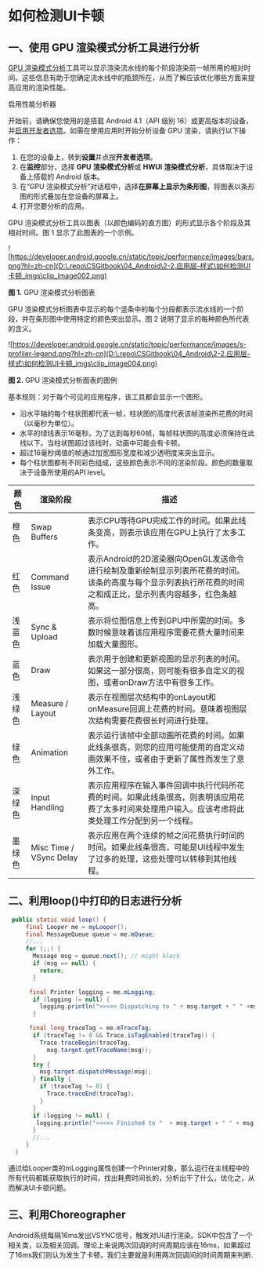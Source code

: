 # 如何检测UI卡顿

## 一、使用 GPU 渲染模式分析工具进行分析

[GPU 渲染模式分析](https://developer.android.google.cn/studio/profile/dev-options-rendering?hl=zh-cn)工具可以显示渲染流水线的每个阶段渲染前一帧所用的相对时间。这些信息有助于您确定流水线中的瓶颈所在，从而了解应该优化哪些方面来提高应用的渲染性能。

启用性能分析器

开始前，请确保您使用的是搭载 Android 4.1（API 级别 16）或更高版本的设备，并[启用开发者选项](https://developer.android.google.cn/studio/debug/dev-options?hl=zh-cn#enable)。如需在使用应用时开始分析设备 GPU 渲染，请执行以下操作：

1. 在您的设备上，转到**设置**并点按**开发者选项**。
2. 在**监控**部分，选择 **GPU** **渲染模式分析**或 **HWUI** **渲染模式分析**，具体取决于设备上搭载的 Android 版本。
3. 在“GPU 渲染模式分析”对话框中，选择**在屏幕上显示为条形图**，将图表以条形图的形式叠加在您设备的屏幕上。
4. 打开您要分析的应用。

GPU 渲染模式分析工具以图表（以颜色编码的直方图）的形式显示各个阶段及其相对时间。图 1 显示了此图表的一个示例。

![https://developer.android.google.cn/static/topic/performance/images/bars.png?hl=zh-cn](D:\.repo\CSGitbook\04_Android\2-2.应用层-样式\如何检测UI卡顿_imgs\clip_image002.png)

**图 1.** GPU 渲染模式分析图表

GPU 渲染模式分析图表中显示的每个竖条中的每个分段都表示流水线的一个阶段，并在条形图中使用特定的颜色突出显示。图 2 说明了显示的每种颜色所代表的含义。

![https://developer.android.google.cn/static/topic/performance/images/s-profiler-legend.png?hl=zh-cn](D:\.repo\CSGitbook\04_Android\2-2.应用层-样式\如何检测UI卡顿_imgs\clip_image004.png)

**图 2.** GPU 渲染模式分析图表的图例

基本规则：对于每个可见的应用程序，该工具都会显示一个图形。  

- 沿水平轴的每个柱状图都代表一帧，柱状图的高度代表该帧渲染所花费的时间（以毫秒为单位）。 
- 水平的绿线表示16毫秒。为了达到每秒60帧，每帧柱状图的高度必须保持在此线以下。当柱状图超过该线时，动画中可能会有卡顿。
- 超过16毫秒阈值的帧通过加宽图形宽度和减少透明度来突出显示。    
- 每个柱状图都有不同彩色组成，这些颜色表示不同的渲染阶段。颜色的数量取决于设备所使用的API level。 

| 颜色   | 渲染阶段                | 描述                                                         |
| ------ | ----------------------- | ------------------------------------------------------------ |
| 橙色   | Swap Buffers            | 表示CPU等待GPU完成工作的时间。如果此线条变高，则表示该应用在GPU上执行了太多工作。 |
| 红色   | Command Issue           | 表示Android的2D渲染器向OpenGL发送命令进行绘制及重新绘制显示列表所花费的时间。该条的高度与每个显示列表执行所花费的时间之和成正比，显示列表内容越多，红色条越高。 |
| 浅蓝色 | Sync & Upload           | 表示将位图信息上传到GPU中所需的时间。多数时候意味着该应用程序需要花费大量时间来加载大量图形。 |
| 蓝色   | Draw                    | 表示用于创建和更新视图的显示列表的时间。如果这一部分很高，则可能有很多自定义的视图，或者onDraw方法中有很多工作。 |
| 浅绿色 | Measure / Layout        | 表示在视图层次结构中的onLayout和onMeasure回调上花费的时间。意味着视图层次结构需要花费很长时间进行处理。 |
| 绿色   | Animation               | 表示运行该帧中全部动画所花费的时间。如果此线条很高，则您的应用可能使用的自定义动画效果不佳，或者由于更新了属性而发生了意外工作。 |
| 深绿色 | Input Handling          | 表示应用程序在输入事件回调中执行代码所花费的时间。如果此线条很高，则表明该应用花费了太多时间来处理用户输入。应该考虑将此类处理工作分配到另一个线程。 |
| 墨绿色 | Misc Time / VSync Delay | 表示应用在两个连续的帧之间花费执行时间的时间。如果此线条很高，可能是UI线程中发生了过多的处理，这些处理可以转移到其他线程。 |

 

## 二、利用loop()中打印的日志进行分析

```java
 public static void loop() {
     final Looper me = myLooper();
     final MessageQueue queue = me.mQueue;
     //...
     for (;;) {
       Message msg = queue.next(); // might block
       if (msg == null) {
         return;
       }

      final Printer logging = me.mLogging;
       if (logging != null) {
         logging.println(">>>>> Dispatching to " + msg.target + " " +msg.callback + ": " + msg.what);
       }

      final long traceTag = me.mTraceTag;
       if (traceTag != 0 && Trace.isTagEnabled(traceTag)) {
         Trace.traceBegin(traceTag,
           msg.target.getTraceName(msg));
       }
       try {
         msg.target.dispatchMessage(msg);
       } finally {
         if (traceTag != 0) {
           Trace.traceEnd(traceTag);
         }
       }
       if (logging != null) {
        logging.println("<<<<< Finished to "  + msg.target + " " + msg.callback);
       }
       //...
     }
  }
```

通过给Looper类的mLogging属性创建一个Printer对象，那么运行在主线程中的所有代码都能获取执行的时间，找出耗费时间长的，分析出干了什么，优化之，从而解决UI卡顿问题。

 

## 三、利用Choreographer

Android系统每隔16ms发出VSYNC信号，触发对UI进行渲染。SDK中包含了一个相关类，以及相关回调。理论上来说两次回调的时间周期应该在16ms，如果超过了16ms我们则认为发生了卡顿，我们主要就是利用两次回调间的时间周期来判断.

 

 

 